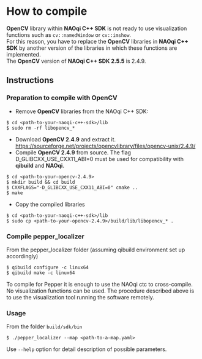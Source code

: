 # How to compile
**OpenCV** library within **NAOqi C++ SDK** is not ready to use visualization functions such as ```cv::namedWindow``` or ```cv::imshow```.  
For this reason, you have to replace the **OpenCV** libraries in **NAOqi C++ SDK** by another version of the libraries in which these functions are implemented.  
The **OpenCV** version of **NAOqi C++ SDK 2.5.5** is 2.4.9.
## Instructions
### Preparation to compile with OpenCV
* Remove **OpenCV** libraries from the NAOqi C++ SDK:
```
$ cd <path-to-your-naoqi-c++-sdk>/lib
$ sudo rm -rf libopencv_*
```
* Download **OpenCV 2.4.9** and extract it.
https://sourceforge.net/projects/opencvlibrary/files/opencv-unix/2.4.9/
* Compile **OpenCV 2.4.9** from source. The flag D_GLIBCXX_USE_CXX11_ABI=0 must be used for compatibility with **qibuild** and **NAOqi**.
```
$ cd <path-to-your-opencv-2.4.9>
$ mkdir build && cd build
$ CXXFLAGS="-D_GLIBCXX_USE_CXX11_ABI=0" cmake ..
$ make
```
* Copy the compiled libraries 
```
$ cd <path-to-your-naoqi-c++-sdk>/lib
$ sudo cp <path-to-your-opencv-2.4.9>/build/lib/libopencv_* .
```
### Compile pepper_localizer
From the pepper_localizer folder (assuming qibuild environment set up accordingly)
```
$ qibuild configure -c linux64
$ qibuild make -c linux64
```
To compile for Pepper it is enough to use the NAOqi ctc to cross-compile. No visualization functions can be used.
The procedure described above is to use the visualization tool running the software remotely.

### Usage
From the folder ```build/sdk/bin```
```
$ ./pepper_localizer --map <path-to-a-map.yaml>
```
Use ```--help``` option for detail description of possible parameters.
